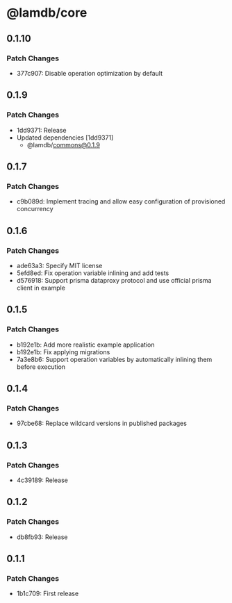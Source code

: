 # @lamdb/core

## 0.1.10

### Patch Changes

- 377c907: Disable operation optimization by default

## 0.1.9

### Patch Changes

- 1dd9371: Release
- Updated dependencies [1dd9371]
  - @lamdb/commons@0.1.9

## 0.1.7

### Patch Changes

- c9b089d: Implement tracing and allow easy configuration of provisioned concurrency

## 0.1.6

### Patch Changes

- ade63a3: Specify MIT license
- 5efd8ed: Fix operation variable inlining and add tests
- d576918: Support prisma dataproxy protocol and use official prisma client in example

## 0.1.5

### Patch Changes

- b192e1b: Add more realistic example application
- b192e1b: Fix applying migrations
- 7a3e8b6: Support operation variables by automatically inlining them before execution

## 0.1.4

### Patch Changes

- 97cbe68: Replace wildcard versions in published packages

## 0.1.3

### Patch Changes

- 4c39189: Release

## 0.1.2

### Patch Changes

- db8fb93: Release

## 0.1.1

### Patch Changes

- 1b1c709: First release
